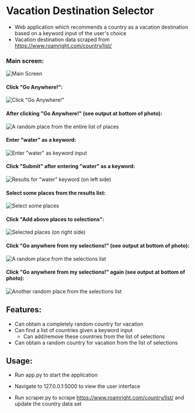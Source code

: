 # Vacation Destination Selector
- Web application which recommends a country as a vacation destination based on a keyword input of the user's choice
- Vacation destination data scraped from https://www.roamright.com/country/list/

### Main screen:
![](readme_app_pictures/main_screen.png 'Main Screen')

#### Click "Go Anywhere!":
![](readme_app_pictures/click_random.png 'Click "Go Anywhere!"')

#### After clicking "Go Anywhere!" (see output at bottom of photo):
![](readme_app_pictures/clicked_random.png 'A random place from the entire list of places')

#### Enter "water" as a keyword:
![](readme_app_pictures/go_to_place_water.png 'Enter "water" as keyword input')

#### Click "Submit" after entering "water" as a keyword:
![](readme_app_pictures/water_results.png 'Results for "water" keyword (on left side)')

#### Select some places from the results list:
![](readme_app_pictures/select_some_places.png 'Select some places')

#### Click "Add above places to selections":
![](readme_app_pictures/places_selected.png 'Selected places (on right side)')

#### Click "Go anywhere from my selections!" (see output at bottom of photo):
![](readme_app_pictures/clicked_random_from_list.png 'A random place from the selections list')

#### Click "Go anywhere from my selections!" again (see output at bottom of photo):
![](readme_app_pictures/clicked_random_from_list_2.png 'Another random place from the selections list')

## Features:
- Can obtain a completely random country for vacation
- Can find a list of countries given a keyword input
    - Can add/remove these countries from the list of selections
- Can obtain a random country for vacation from the list of selections

## Usage:
- Run app.py to start the application
- Navigate to 127.0.0.1:5000 to view the user interface

- Run scraper.py to scrape https://www.roamright.com/country/list/ and update the country data set